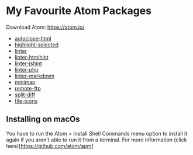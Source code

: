 # My Favourite Atom Packages

Download Atom: https://atom.io/

* [autoclose-html](https://atom.io/packages/autoclose-html)
* [highlight-selected](https://atom.io/packages/highlight-selected)
* [linter](https://atom.io/packages/linter)
* [linter-htmlhint](https://atom.io/packages/linter-htmlhint)
* [linter-jshint](https://atom.io/packages/linter-jshint)
* [linter-php](https://atom.io/packages/linter-php)
* [linter-markdown](https://atom.io/packages/linter-markdown)
* [minimap](https://atom.io/packages/minimap)
* [remote-ftp](https://atom.io/packages/remote-ftp)
* [split-diff](https://atom.io/packages/split-diff)
* [file-icons](https://atom.io/packages/file-icons)


## Installing on macOs
You have to run the Atom > Install Shell Commands menu option to install it again if you aren't able to run it from a terminal. For more information (click here)[https://github.com/atom/apm]

